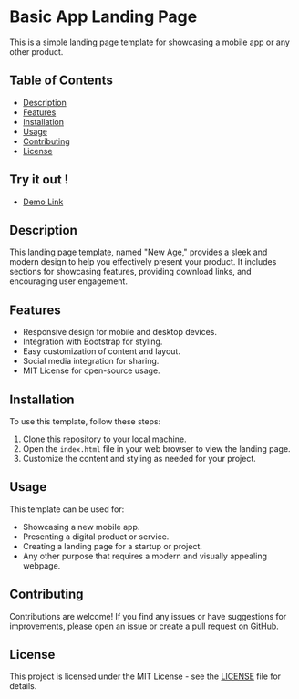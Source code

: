 # Basic App Landing Page

This is a simple landing page template for showcasing a mobile app or any other product.

## Table of Contents
- [Description](#description)
- [Features](#features)
- [Installation](#installation)
- [Usage](#usage)
- [Contributing](#contributing)
- [License](#license)

## Try it out !
- [Demo Link](https://company-bootstrap.vercel.app/)

## Description

This landing page template, named "New Age," provides a sleek and modern design to help you effectively present your product. It includes sections for showcasing features, providing download links, and encouraging user engagement.

## Features

- Responsive design for mobile and desktop devices.
- Integration with Bootstrap for styling.
- Easy customization of content and layout.
- Social media integration for sharing.
- MIT License for open-source usage.

## Installation

To use this template, follow these steps:

1. Clone this repository to your local machine.
2. Open the `index.html` file in your web browser to view the landing page.
3. Customize the content and styling as needed for your project.

## Usage

This template can be used for:

- Showcasing a new mobile app.
- Presenting a digital product or service.
- Creating a landing page for a startup or project.
- Any other purpose that requires a modern and visually appealing webpage.

## Contributing

Contributions are welcome! If you find any issues or have suggestions for improvements, please open an issue or create a pull request on GitHub.

## License

This project is licensed under the MIT License - see the [LICENSE](LICENSE) file for details.

